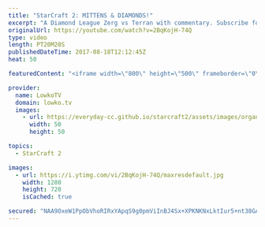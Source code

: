 ```yaml
---
title: "StarCraft 2: MITTENS & DIAMONDS!"
excerpt: "A Diamond League Zerg vs Terran with commentary. Subscribe for more videos: http://lowko.tv/youtube Queen drop harass: https://goo.gl/iwpCji  In this match of Zerg versus Terran in StarCraft 2 played between two players in Diamond League between ElbowMittens and Doneson.  If you have an awesome replay"
originalUrl: https://youtube.com/watch?v=2BqKojH-74Q
type: video
length: PT20M20S
publishedDateTime: 2017-08-18T12:12:45Z
heat: 50

featuredContent: "<iframe width=\"800\" height=\"500\" frameborder=\"0\" src=\"https://www.youtube.com/embed/2BqKojH-74Q\" allow=\"accelerometer; autoplay; encrypted-media; gyroscope; picture-in-picture\" allowfullscreen></iframe>"

provider:
  name: LowkoTV
  domain: lowko.tv
  images:
    - url: https://everyday-cc.github.io/starcraft2/assets/images/organizations/lowko.tv-50x50.jpg
      width: 50
      height: 50

topics:
  - StarCraft 2

images:
  - url: https://i.ytimg.com/vi/2BqKojH-74Q/maxresdefault.jpg
    width: 1280
    height: 720
    isCached: true

secured: "NAA9OxeW1PpObVhoRIRxYApqS9g0pmViInBJ4Sx+XPKNKNxLktIur5+nt38GAiK/ADLpgwJljhRJNOxV874Dbyo0uOIaw1lhZ05+AJ0mLThAzif49IVDcBIm8C3Cy2ILxEq5theRikkq9ULEwuyO3ZD6JegCKrkguigSSIuQq7qj0Mu33QJGgi1uH3FQoQu7W9/J2d1RiSBJZZwHC3n3a1O+jYNXDb6jfLHeGFV8b/+4Ygbi8UvUb63M2yfEfK7sMA1DpSXlQfq8pPNLAo0Qzbkr1vSN4JaFyVNn2aNTqrLWyKBxKvl6vpTz44a+o/WvJzwyeBgXRQczzboCQD4X4RDEcZgkKTWudP8heKL8G3J/RU11yHBV137fJ+5fdSkkRTpKKvtw9hI4G7yshLk4Biga/y3iV1DnJFKBnAGy9L4=;t2OTd9ZhOdoxphjUJK2I4w=="
---
```


